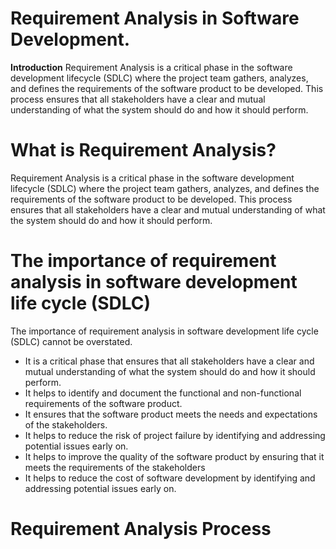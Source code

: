 # Requirement Analysis in Software Development.

**Introduction**
Requirement Analysis is a critical phase in the software development lifecycle (SDLC) where the project team gathers, analyzes, and defines the requirements of the software product to be developed. This process ensures that all stakeholders have a clear and mutual understanding of what the system should do and how it should perform.

# What is Requirement Analysis?

Requirement Analysis is a critical phase in the software development lifecycle (SDLC) where the project team gathers, analyzes, and defines the requirements of the software product to be developed. This process ensures that all stakeholders have a clear and mutual understanding of what the system should do and how it should perform.

# The importance of requirement analysis in software development life cycle (SDLC)

The importance of requirement analysis in software development life cycle (SDLC) cannot be overstated.

- It is a critical phase that ensures that all stakeholders have a clear and mutual understanding of what the system should do and how it should perform.
- It helps to identify and document the functional and non-functional requirements of the software product.
- It ensures that the software product meets the needs and expectations of the stakeholders.
- It helps to reduce the risk of project failure by identifying and addressing potential issues early on.
- It helps to improve the quality of the software product by ensuring that it meets the requirements of the stakeholders
- It helps to reduce the cost of software development by identifying and addressing potential issues early on.

# Requirement Analysis Process
